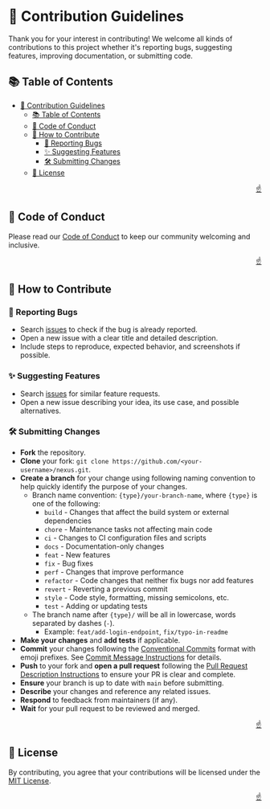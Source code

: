 <!-- markdownlint-disable MD033 MD041 -->

<a id="top"></a>

# 🤝 Contribution Guidelines

Thank you for your interest in contributing! We welcome all kinds of
contributions to this project whether it's reporting bugs, suggesting features,
improving documentation, or submitting code.

## 📚 Table of Contents

- [🤝 Contribution Guidelines](#-contribution-guidelines)
  - [📚 Table of Contents](#-table-of-contents)
  - [📜 Code of Conduct](#-code-of-conduct)
  - [📝 How to Contribute](#-how-to-contribute)
    - [🐛 Reporting Bugs](#-reporting-bugs)
    - [✨ Suggesting Features](#-suggesting-features)
    - [🛠️ Submitting Changes](#️-submitting-changes)
  - [📜 License](#-license)

<p align="right"><a href="#top">☝️</a></p>

## 📜 Code of Conduct

Please read our [Code of Conduct](CODE-OF-CONDUCT.md) to keep our community
welcoming and inclusive.

<p align="right"><a href="#top">☝️</a></p>

## 📝 How to Contribute

### 🐛 Reporting Bugs

- Search [issues](https://github.com/imfsiddiqui/nexus/issues) to check if the
  bug is already reported.
- Open a new issue with a clear title and detailed description.
- Include steps to reproduce, expected behavior, and screenshots if possible.

### ✨ Suggesting Features

- Search [issues](https://github.com/imfsiddiqui/nexus/issues) for similar
  feature requests.
- Open a new issue describing your idea, its use case, and possible
  alternatives.

### 🛠️ Submitting Changes

- **Fork** the repository.
- **Clone** your fork: `git clone https://github.com/<your-username>/nexus.git`.
- **Create a branch** for your change using following naming convention to help
  quickly identify the purpose of your changes.
  - Branch name convention: `{type}/your-branch-name`, where `{type}` is one of
    the following:
    - `build` - Changes that affect the build system or external dependencies
    - `chore` - Maintenance tasks not affecting main code
    - `ci` - Changes to CI configuration files and scripts
    - `docs` - Documentation-only changes
    - `feat` - New features
    - `fix` - Bug fixes
    - `perf` - Changes that improve performance
    - `refactor` - Code changes that neither fix bugs nor add features
    - `revert` - Reverting a previous commit
    - `style` - Code style, formatting, missing semicolons, etc.
    - `test` - Adding or updating tests
  - The branch name after `{type}/` will be all in lowercase, words separated by
    dashes (`-`).
    - Example: `feat/add-login-endpoint`, `fix/typo-in-readme`
- **Make your changes** and **add tests** if applicable.
- **Commit** your changes following the
  [Conventional Commits](https://www.conventionalcommits.org/) format with emoji
  prefixes. See
  [Commit Message Instructions](/.github/copilot/commit-message-instructions.md)
  for details.
- **Push** to your fork and **open a pull request** following the
  [Pull Request Description Instructions](/.github/copilot/pull-request-description-instructions.md)
  to ensure your PR is clear and complete.
- **Ensure** your branch is up to date with `main` before submitting.
- **Describe** your changes and reference any related issues.
- **Respond** to feedback from maintainers (if any).
- **Wait** for your pull request to be reviewed and merged.

<p align="right"><a href="#top">☝️</a></p>

## 📜 License

By contributing, you agree that your contributions will be licensed under the
[MIT License](https://github.com/imfsiddiqui/nexus/blob/main/LICENSE.md).

<p align="right"><a href="#top">☝️</a></p>

